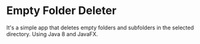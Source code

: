 # Empty Folder Deleter
It's a simple app that deletes empty folders and subfolders in the selected directory.
Using Java 8 and JavaFX.
